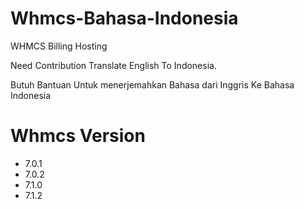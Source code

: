 # Whmcs-Bahasa-Indonesia
WHMCS Billing Hosting

Need Contribution Translate English To Indonesia.

Butuh Bantuan Untuk menerjemahkan Bahasa dari Inggris Ke Bahasa Indonesia


# Whmcs Version

- 7.0.1
- 7.0.2
- 7.1.0
- 7.1.2

